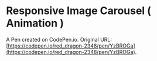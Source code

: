 # Responsive Image Carousel ( Animation )

A Pen created on CodePen.io. Original URL: [https://codepen.io/red_dragon-2348/pen/YzBROGa](https://codepen.io/red_dragon-2348/pen/YzBROGa).

